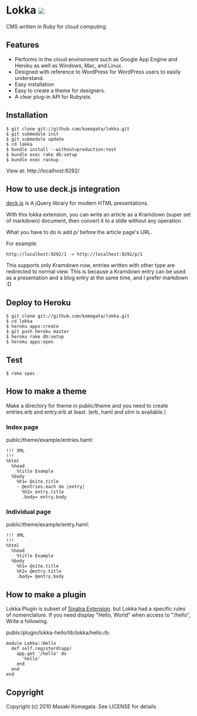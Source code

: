 # Lokka [<img src="https://secure.travis-ci.org/komagata/lokka.png"/>](http://travis-ci.org/komagata/lokka)

CMS written in Ruby for cloud computing.

## Features

* Performs in the cloud environment such as Google App Engine and Heroku as well as Windows, Mac, and Linux.
* Designed with reference to WordPress for WordPress users to easily understand.
* Easy installation
* Easy to create a theme for designers.
* A clear plug-in API for Rubyists

## Installation

    $ git clone git://github.com/komagata/lokka.git
    $ git submodule init
    $ git submodule update
    $ cd lokka
    $ bundle install --without=production:test
    $ bundle exec rake db:setup
    $ bundle exec rackup

View at: http://localhost:9292/

## How to use deck.js integration

[deck.js](https://github.com/imakewebthings/deck.js) is A jQuery library for modern HTML presentations.

With this lokka extension, you can write an article as a Kramdown (super set of markdown) document, then convert it to a slide without any operation.

What you have to do is add *p/* before the article page's URL.

For example:

    http://localhost:9292/1 -> http://localhost:9292/p/1

This supports only Kramdown now, entries written with other type are redirected to normal view.  This is because a Kramdown entry can be used as a presentation and a blog entry at the same time, and I prefer markdown :D


## Deploy to Heroku

    $ git clone git://github.com/komagata/lokka.git
    $ cd lokka
    $ heroku apps:create
    $ git push heroku master
    $ heroku rake db:setup
    $ heroku apps:open

## Test

    $ rake spec

## How to make a theme

Make a directory for theme in public/theme and you need to create entries.erb and entry.erb at least. (erb, haml and slim is available.)

### Index page

public/theme/example/entries.haml:

    !!! XML
    !!!
    %html
      %head
        %title Example
      %body
        %h1= @site.title
        - @entries.each do |entry|
          %h2= entry.title
          .body= entry.body

### Individual page

public/theme/example/entry.haml:

    !!! XML
    !!!
    %html
      %head
        %title Example
      %body
        %h1= @site.title
        %h2= @entry.title
        .body= @entry.body

## How to make a plugin

Lokka Plugin is subset of [Sinatra Extension](http://www.sinatrarb.com/extensions.html). but Lokka had a specific rules of nomenclature.
If you need display "Hello, World" when access to "/hello", Write a following.

public/plugin/lokka-hello/lib/lokka/hello.rb:

    module Lokka::Hello
      def self.registerd(app)
        app.get '/hello' do
          'hello'
        end
      end
    end

## Copyright

Copyright (c) 2010 Masaki Komagata. See LICENSE for details.
